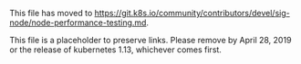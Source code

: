 This file has moved to https://git.k8s.io/community/contributors/devel/sig-node/node-performance-testing.md.

This file is a placeholder to preserve links.  Please remove by April 28, 2019 or the release of kubernetes 1.13, whichever comes first.
